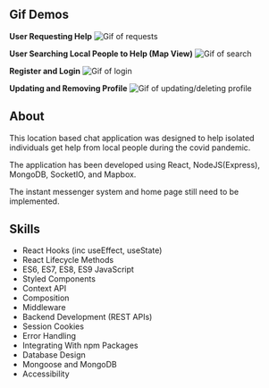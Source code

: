 ## Gif Demos

**User Requesting Help**
![Gif of requests](Gif2.gif)

**User Searching Local People to Help (Map View)**
![Gif of search](Gif3.gif)

**Register and Login**
![Gif of login](Gif1.gif)

**Updating and Removing Profile**
![Gif of updating/deleting profile](Gif4.gif)

## About
This location based chat application was designed to help isolated individuals get help from local people during the covid pandemic. 

The application has been developed using React, NodeJS(Express), MongoDB, SocketIO, and Mapbox. 

The instant messenger system and home page still need to be implemented. 

## Skills

* React Hooks (inc useEffect, useState)
* React Lifecycle Methods
* ES6, ES7, ES8, ES9 JavaScript
* Styled Components
* Context API
* Composition
* Middleware
* Backend Development (REST APIs)
* Session Cookies
* Error Handling
* Integrating With npm Packages
* Database Design
* Mongoose and MongoDB
* Accessibility



